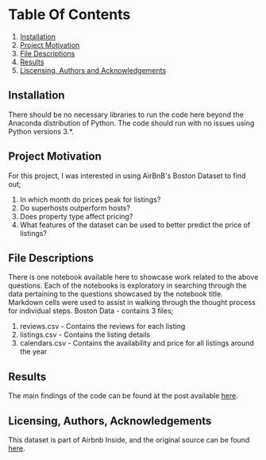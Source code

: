 # Table Of Contents
1. [Installation](#installation)
2. [Project Motivation](#projectmotivation)
3. [File Descriptions](#filedescriptions)
4. [Results](#results)
5. [Liscensing, Authors and Acknowledgements](#liscense)

## Installation
<a id='installation'></a>
There should be no necessary libraries to run the code here beyond the Anaconda distribution of Python. The code should run with no issues using Python versions 3.*.

## Project Motivation
<a id='projectmotivation'></a>
For this project, I was interested in using AirBnB's Boston Dataset to find out;
1. In which month do prices peak for listings?
2. Do superhosts outperform hosts?
3. Does property type affect pricing?
4. What features of the dataset can be used to better predict the price of listings?

## File Descriptions
<a id='filedescriptions'></a>
There is one notebook available here to showcase work related to the above questions. Each of the notebooks is exploratory in searching through the data pertaining to the questions showcased by the notebook title. Markdown cells were used to assist in walking through the thought process for individual steps.
Boston Data - contains 3 files;
1. reviews.csv - Contains the reviews for each listing
2. listings.csv - Contains the listing details
3. calendars.csv - Contains the availability and price for all listings around the year

## Results
<a id='results'></a>
The main findings of the code can be found at the post available [here](https://amankumbhani.medium.com/this-analysis-will-make-you-take-a-trip-with-airbnb-3d2aca5a5fc6).

## Licensing, Authors, Acknowledgements
<a id='liscense'></a>
This dataset is part of Airbnb Inside, and the original source can be found [here](http://insideairbnb.com/get-the-data.html).
